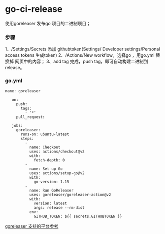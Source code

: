 # go-ci-release


使用goreleaser 发布go 项目的二进制项目； 

### 步骤
1、<project>/Settings/Secrets 添加 githubtoken(Settings/ Developer settings/Personal access tokens 生成token)
2、<project>/Actions/New workflow，选择go ，用go.yml 替换掉 网页中的内容；
3、add tag 完成，push tag，即可自动构建二进制到release。

### go.yml
```
name: goreleaser
   
   on:
     push:
       tags:
         - '*'
     pull_request:
   
   jobs:
     goreleaser:
       runs-on: ubuntu-latest
       steps:
         -
           name: Checkout
           uses: actions/checkout@v2
           with:
             fetch-depth: 0
         -
           name: Set up Go
           uses: actions/setup-go@v2
           with:
             go-version: 1.15
         -
           name: Run GoReleaser
           uses: goreleaser/goreleaser-action@v2
           with:
             version: latest
             args: release --rm-dist
           env:
             GITHUB_TOKEN: ${{ secrets.GITHUBTOKEN }}

```

[goreleaser 支持的平台参考](https://goreleaser.com/ci/actions/)